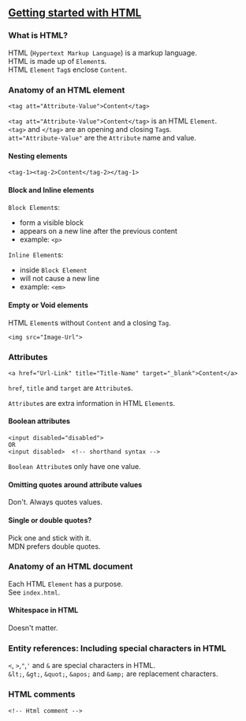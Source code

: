 ## [Getting started with HTML](https://developer.mozilla.org/en-US/docs/Learn/HTML/Introduction_to_HTML/Getting_started)

### What is HTML?

HTML (`Hypertext Markup Language`) is a markup language.  
HTML is made up of `Element`s.  
HTML `Element` `Tag`s enclose `Content`.  


### Anatomy of an HTML element

```
<tag att="Attribute-Value">Content</tag>
```

`<tag att="Attribute-Value">Content</tag>` is an HTML `Element`.  
`<tag>` and `</tag>` are an opening and closing `Tag`s.  
`att="Attribute-Value"` are the `Attribute` name and value.  

#### Nesting elements

```
<tag-1><tag-2>Content</tag-2></tag-1>
```

#### Block and Inline elements

`Block Element`s:
* form a visible block
* appears on a new line after the previous content
* example: `<p>`

`Inline Element`s:
* inside `Block Element`
* will not cause a new line
* example: `<em>`

#### Empty or Void elements

HTML `Element`s without `Content` and a closing `Tag`.  

```
<img src="Image-Url">
```

### Attributes

```
<a href="Url-Link" title="Title-Name" target="_blank">Content</a>
```

`href`, `title` and `target` are `Attribute`s.  

`Attribute`s are extra information in HTML `Element`s.  

#### Boolean attributes

```
<input disabled="disabled">
OR
<input disabled>  <!-- shorthand syntax -->
```

`Boolean Attribute`s only have one value.  

#### Omitting quotes around attribute values

Don't. Always quotes values.  

#### Single or double quotes?

Pick one and stick with it.  
MDN prefers double quotes.  

### Anatomy of an HTML document

Each HTML `Element` has a purpose.  
See `index.html`.  

#### Whitespace in HTML

Doesn't matter.  

### Entity references: Including special characters in HTML

`<`, `>`,`"`,`'` and `&` are special characters in HTML.  
`&lt;`, `&gt;`, `&quot;`, `&apos;` and  `&amp;` are replacement characters.  

### HTML comments

```
<!-- Html comment -->
```
